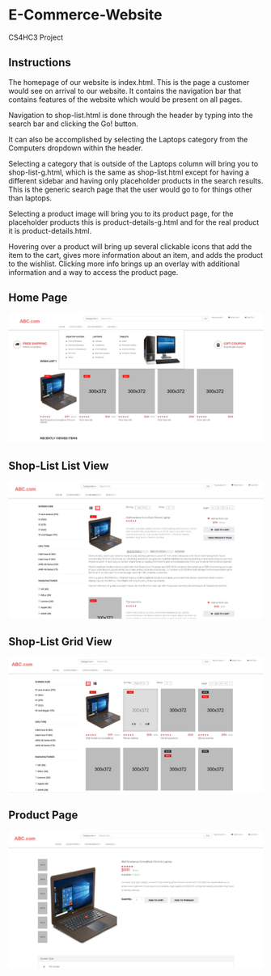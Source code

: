 # E-Commerce-Website
CS4HC3 Project

## Instructions

The homepage of our website is index.html. This is the page a customer would see on arrival to our website. It contains the navigation bar that contains features of the website which would be present on all pages.

Navigation to shop-list.html is done through the header by typing into the search bar and clicking the Go! button.

It can also be accomplished by selecting the Laptops category from the Computers dropdown within the header.

Selecting a category that is outside of the Laptops column will bring you to shop-list-g.html, which is the same as shop-list.html except for having a different sidebar and having only placeholder products in the search results. This is the generic search page that the user would go to for things other than laptops.

Selecting a product image will bring you to its product page, for the placeholder products this is product-details-g.html and for the real product it is product-details.html.

Hovering over a product will bring up several clickable icons that add the item to the cart, gives more information about an item, and adds the product to the wishlist. Clicking more info brings up an overlay with additional information and a way to access the product page.

## Home Page
![alt text](https://github.com/Psharp1004/E-Commerce-Website/blob/master/screenshot1.JPG)

## Shop-List List View
![alt text](https://github.com/Psharp1004/E-Commerce-Website/blob/master/screenshot2.JPG)

## Shop-List Grid View
![alt text](https://github.com/Psharp1004/E-Commerce-Website/blob/master/screenshot3.JPG)

## Product Page
![alt text](https://github.com/Psharp1004/E-Commerce-Website/blob/master/screenshot4.JPG)
